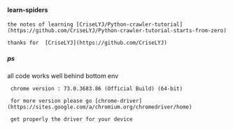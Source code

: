#### learn-spiders

    the notes of learning [CriseLYJ/Python-crawler-tutorial](https://github.com/CriseLYJ/Python-crawler-tutorial-starts-from-zero)

    thanks for  [CriseLYJ](https://github.com/CriseLYJ)

##### ps
all code works well behind bottom env

     chrome version : 73.0.3683.86 (Official Build) (64-bit)

     for more version please go [chrome-driver](https://sites.google.com/a/chromium.org/chromedriver/home) 

     get properly the driver for your device
